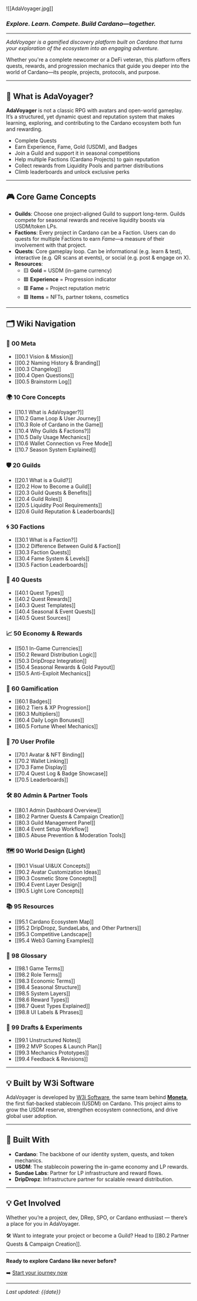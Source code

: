 ![[AdaVoyager.jpg]]
### _Explore. Learn. Compete. Build Cardano—together._

___

_AdaVoyager is a gamified discovery platform built on Cardano that turns your exploration of the ecosystem into an engaging adventure._

Whether you're a complete newcomer or a DeFi veteran, this platform offers quests, rewards, and progression mechanics that guide you deeper into the world of Cardano—its people, projects, protocols, and purpose.

---

## 🚀 What is AdaVoyager?

**AdaVoyager** is not a classic RPG with avatars and open-world gameplay. It’s a structured, yet dynamic quest and reputation system that makes learning, exploring, and contributing to the Cardano ecosystem both fun and rewarding.

- Complete Quests  
- Earn Experience, Fame, Gold (USDM), and Badges  
- Join a Guild and support it in seasonal competitions  
- Help multiple Factions (Cardano Projects) to gain reputation  
- Collect rewards from Liquidity Pools and partner distributions  
- Climb leaderboards and unlock exclusive perks

---

## 🎮 Core Game Concepts

- **Guilds**: Choose one project-aligned Guild to support long-term. Guilds compete for seasonal rewards and receive liquidity boosts via USDM/token LPs.
- **Factions**: Every project in Cardano can be a Faction. Users can do quests for multiple Factions to earn *Fame*—a measure of their involvement with that project.
- **Quests**: Core gameplay loop. Can be informational (e.g. learn & test), interactive (e.g. QR scans at events), or social (e.g. post & engage on X).
- **Resources**:
  - 🟨 **Gold** = USDM (in-game currency)
  - 🟦 **Experience** = Progression indicator
  - 🟥 **Fame** = Project reputation metric
  - 🟩 **Items** = NFTs, partner tokens, cosmetics

---

## 🗂️ Wiki Navigation

### 🧭 00 Meta  

- [[00.1 Vision & Mission]]  
- [[00.2 Naming History & Branding]]  
- [[00.3 Changelog]]
- [[00.4 Open Questions]]
- [[00.5 Brainstorm Log]]  

### 🌍 10 Core Concepts  

- [[10.1 What is AdaVoyager?]]
- [[10.2 Game Loop & User Journey]]
- [[10.3 Role of Cardano in the Game]]
- [[10.4 Why Guilds & Factions?]]
- [[10.5 Daily Usage Mechanics]]
- [[10.6 Wallet Connection vs Free Mode]]
- [[10.7 Season System Explained]]

### 🛡️ 20 Guilds  

- [[20.1 What is a Guild?]]
- [[20.2 How to Become a Guild]]
- [[20.3 Guild Quests & Benefits]]
- [[20.4 Guild Roles]]
- [[20.5 Liquidity Pool Requirements]]
- [[20.6 Guild Reputation & Leaderboards]]

### 🌀 30 Factions  

- [[30.1 What is a Faction?]]
- [[30.2 Difference Between Guild & Faction]]
- [[30.3 Faction Quests]]
- [[30.4 Fame System & Levels]]
- [[30.5 Faction Leaderboards]]

### 🧙 40 Quests  

- [[40.1 Quest Types]]
- [[40.2 Quest Rewards]]
- [[40.3 Quest Templates]]
- [[40.4 Seasonal & Event Quests]]
- [[40.5 Quest Sources]]

### 📈 50 Economy & Rewards  

- [[50.1 In-Game Currencies]]
- [[50.2 Reward Distribution Logic]]
- [[50.3 DripDropz Integration]]
- [[50.4 Seasonal Rewards & Gold Payout]]
- [[50.5 Anti-Exploit Mechanics]]

### 🏅 60 Gamification  

- [[60.1 Badges]]
- [[60.2 Tiers & XP Progression]]
- [[60.3 Multipliers]]
- [[60.4 Daily Login Bonuses]]
- [[60.5 Fortune Wheel Mechanics]]

### 🧑 70 User Profile  

- [[70.1 Avatar & NFT Binding]]
- [[70.2 Wallet Linking]]
- [[70.3 Fame Display]]
- [[70.4 Quest Log & Badge Showcase]]
- [[70.5 Leaderboards]]

### 🛠️ 80 Admin & Partner Tools  

- [[80.1 Admin Dashboard Overview]]
- [[80.2 Partner Quests & Campaign Creation]]
- [[80.3 Guild Management Panel]]
- [[80.4 Event Setup Workflow]]
- [[80.5 Abuse Prevention & Moderation Tools]]

### 🗺️ 90 World Design (Light)  

- [[90.1 Visual UI&UX Concepts]]
- [[90.2 Avatar Customization Ideas]]
- [[90.3 Cosmetic Store Concepts]]
- [[90.4 Event Layer Design]]
- [[90.5 Light Lore Concepts]]

### 📚 95 Resources  

- [[95.1 Cardano Ecosystem Map]]
- [[95.2 DripDropz, SundaeLabs, and Other Partners]]
- [[95.3 Competitive Landscape]]
- [[95.4 Web3 Gaming Examples]]

### 📖 98 Glossary  

- [[98.1 Game Terms]]
- [[98.2 Role Terms]]
- [[98.3 Economic Terms]]
- [[98.4 Seasonal Structure]]
- [[98.5 System Layers]]
- [[98.6 Reward Types]]
- [[98.7 Quest Types Explained]]
- [[98.8 UI Labels & Phrases]]

### 🧪 99 Drafts & Experiments  

- [[99.1 Unstructured Notes]]
- [[99.2 MVP Scopes & Launch Plan]]
- [[99.3 Mechanics Prototypes]]
- [[99.4 Feedback & Revisions]]

---

## 💡 Built by W3i Software

AdaVoyager is developed by [W3i Software](https://w3i.global), the same team behind **[Moneta](https://moneta.global)**, the first fiat-backed stablecoin (USDM) on Cardano. This project aims to grow the USDM reserve, strengthen ecosystem connections, and drive global user adoption.

---

## 🤝 Built With

- **Cardano**: The backbone of our identity system, quests, and token mechanics.
- **USDM**: The stablecoin powering the in-game economy and LP rewards.
- **Sundae Labs**: Partner for LP infrastructure and reward flows.
- **DripDropz**: Infrastructure partner for scalable reward distribution.

---
## 💡 Get Involved

Whether you’re a project, dev, DRep, SPO, or Cardano enthusiast — there’s a place for you in AdaVoyager.  

🛠 Want to integrate your project or become a Guild? Head to [[80.2 Partner Quests & Campaign Creation]].

---

**Ready to explore Cardano like never before?**

➡️ [Start your journey now](#)

---
*Last updated: {{date}}*